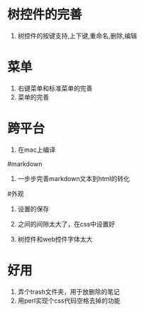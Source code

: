 # 树控件的完善
1. 树控件的按键支持,上下键,重命名,删除,编辑

# 菜单
1. 右键菜单和标准菜单的完善
2. 菜单的完善

# 跨平台
1. 在mac上编译

#markdown
1. 一步步完善markdown文本到html的转化

#外观
1. 设置的保存
2. <p>之间的间隙太大了，在css中设置好
3. 树控件和web控件字体太大

# 好用
1. 弄个trash文件夹，用于放删除的笔记
2. 用perl实现个css代码空格去掉的功能
